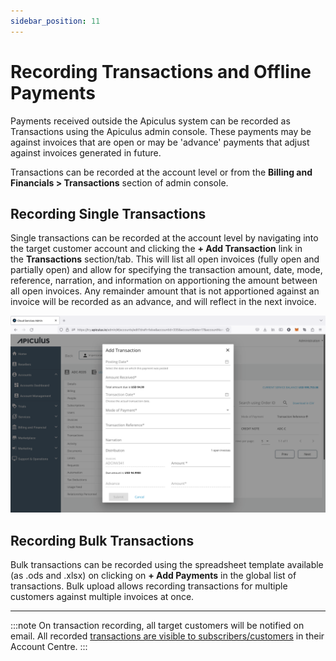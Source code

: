 ```yaml
---
sidebar_position: 11
---
```

# Recording Transactions and Offline Payments

Payments received outside the Apiculus system can be recorded as Transactions using the Apiculus admin console. These payments may be against invoices that are open or may be 'advance' payments that adjust against invoices generated in future.

Transactions can be recorded at the account level or from the **Billing and Financials > Transactions** section of admin console.

## Recording Single Transactions

Single transactions can be recorded at the account level by navigating into the target customer account and clicking the **+ Add Transaction** link in the **Transactions** section/tab. This will list all open invoices (fully open and partially open) and allow for specifying the transaction amount, date, mode, reference, narration, and information on apportioning the amount between all open invoices. Any remainder amount that is not apportioned against an invoice will be recorded as an advance, and will reflect in the next invoice.

![Recording Transactions](img/RecordingTransactions.png)

## Recording Bulk Transactions

Bulk transactions can be recorded using the spreadsheet template available (as .ods and .xlsx) on clicking on **+ Add Payments** in the global list of transactions. Bulk upload allows recording transactions for multiple customers against multiple invoices at once.

---

:::note
On transaction recording, all target customers will be notified on email. All recorded [transactions are visible to subscribers/customers](https://docs.apiculus.com/hc/en-in/articles/12844407671965) in their Account Centre.
:::